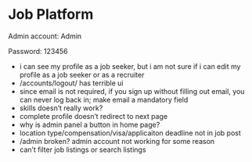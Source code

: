 # Job Platform 

Admin account: Admin

Password: 123456

- i can see my profile as a job seeker, but i am not sure if i can edit my profile as a job seeker or as a recruiter
- /accounts/logout/ has terrible ui
- since email is not required, if you sign up without filling out email, you can never log back in; make email a mandatory field
- skills doesn’t really work?
- complete profile doesn’t redirect to next page
- why is admin panel a button in home page?
- location type/compensation/visa/applicaiton deadline not in job post
- /admin broken? admin account not working for some reason
- can’t filter job listings or search listings
